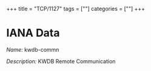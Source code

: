 +++
title = "TCP/1127"
tags = [""]
categories = [""]
+++

# IANA Data

_Name:_ kwdb-commn

_Description:_ KWDB Remote Communication

